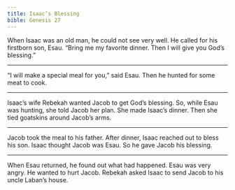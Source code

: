 ```yaml
---
title: Isaac’s Blessing
bible: Genesis 27
---
```


When Isaac was an old man,
he could not see very well.
He called for his firstborn son, Esau.
“Bring me my favorite dinner.
Then I will give you God’s blessing.”

---

“I will make a special meal
for you,” said Esau.
Then he hunted for some meat to cook.

---

Isaac’s wife Rebekah wanted
Jacob
to get God’s blessing.
So, while Esau was hunting,
she told Jacob her plan.
She made Isaac’s dinner.
Then she tied goatskins
around Jacob’s arms.

---

Jacob took the meal to his father.
After dinner, Isaac reached out
to bless his son.
Isaac thought Jacob was Esau.
So he gave Jacob his blessing.

---

When Esau returned,
he found out what had happened.
Esau was very angry.
He wanted to hurt Jacob.
Rebekah asked Isaac to send Jacob
to his uncle Laban’s house.

